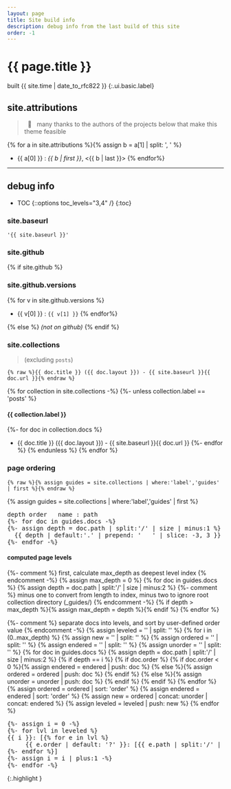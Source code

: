 ```yaml
---
layout: page
title: Site build info
description: debug info from the last build of this site
order: -1
---
```


# {{ page.title }}

built {{ site.time | date_to_rfc822 }}
{:.ui.basic.label}

## site.attributions

> &nbsp; :love_letter: &nbsp; many thanks to the authors of the projects below that make this theme feasible

{% for a in site.attributions %}{% assign b = a[1] | split: ', ' %}
- {{ a[0] }} : _{{ b | first }}_, <{{ b | last }}>
{% endfor%}

---

## debug info

- TOC
{::options toc_levels="3,4" /}
{:toc}

### site.baseurl

```liquid
'{{ site.baseurl }}'
```

### site.github

{% if site.github %}
### site.github.versions

{% for v in site.github.versions %}
- {{ v[0] }} : `{{ v[1] }}`
{% endfor%}

{% else %}
_(not on github)_
{% endif %}

### site.collections

> (excluding `posts`)

```liquid
{% raw %}{{ doc.title }} ({{ doc.layout }}) - {{ site.baseurl }}{{ doc.url }}{% endraw %}
```

{% for collection in site.collections -%}
{%- unless collection.label == 'posts' %}
#### {{ collection.label }}
{%- for doc in collection.docs %}
* {{ doc.title }} ({{ doc.layout }}) - {{ site.baseurl }}{{ doc.url }}
{%- endfor %}
{% endunless %}
{% endfor %}

### page ordering

```liquid
{% raw %}{% assign guides = site.collections | where:'label','guides' | first %}{% endraw %}
```

{% assign guides = site.collections | where:'label','guides' | first %}

<pre>
depth order   name : path
{%- for doc in guides.docs -%}
{%- assign depth = doc.path | split:'/' | size | minus:1 %}
  {{ depth | default:'.' | prepend: '   ' | slice: -3, 3 }}   {{ doc.order | default:'.' | prepend: '   ' | slice: -3, 3 }}   {{ doc.title }} : {{ doc.path }}
{%- endfor -%}
</pre>

#### computed page levels

{%- comment %} first, calculate max_depth as deepest level index {% endcomment -%}
{% assign max_depth = 0 %}
{% for doc in guides.docs %}
  {% assign depth = doc.path | split:'/' | size | minus:2 %} {%- comment %} minus one to convert from length to index, minus two to ignore root collection directory (_guides/) {% endcomment -%}
  {% if depth > max_depth %}{% assign max_depth = depth %}{% endif %}
{% endfor %}

{%- comment %} separate docs into levels, and sort by user-defined order value {% endcomment -%}
{% assign leveled = '' | split: '' %}
{% for i in (0..max_depth) %}
  {% assign new = '' | split: '' %}
  {% assign ordered = '' | split: '' %}
  {% assign endered = '' | split: '' %}
  {% assign unorder = '' | split: '' %}
  {% for doc in guides.docs %}
    {% assign depth = doc.path | split:'/' | size | minus:2 %}
    {% if depth == i %}
      {% if doc.order %}
        {% if doc.order < 0 %}{% assign endered = endered | push: doc %}
        {% else %}{% assign ordered = ordered | push: doc %}
        {% endif %}
      {% else %}{% assign unorder = unorder | push: doc %}
      {% endif %}
    {% endif %}
  {% endfor %}
  {% assign ordered = ordered | sort: 'order' %}
  {% assign endered = endered | sort: 'order' %}
  {% assign new = ordered | concat: unorder | concat: endered %}
  {% assign leveled = leveled | push: new %}
{% endfor %}

<pre>
{%- assign i = 0 -%}
{%- for lvl in leveled %}
{{ i }}: [{% for e in lvl %}
     {{ e.order | default: '?' }}: [{{ e.path | split:'/' | last | split:'.' | first }}: {{ e.path }}]
{%- endfor %}]
{%- assign i = i | plus:1 -%}
{%- endfor -%}
</pre>
{:.highlight }
